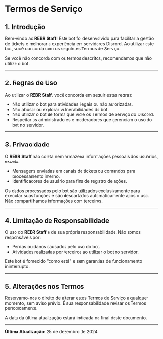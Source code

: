 # Termos de Serviço

## 1. Introdução
Bem-vindo ao **REBR Staff**! Este bot foi desenvolvido para facilitar a gestão de tickets e melhorar a experiência em servidores Discord. Ao utilizar este bot, você concorda com os seguintes Termos de Serviço.

Se você não concorda com os termos descritos, recomendamos que não utilize o bot.

---

## 2. Regras de Uso
Ao utilizar o **REBR Staff**, você concorda em seguir estas regras:
- Não utilizar o bot para atividades ilegais ou não autorizadas.
- Não abusar ou explorar vulnerabilidades do bot.
- Não utilizar o bot de forma que viole os Termos de Serviço do Discord.
- Respeitar os administradores e moderadores que gerenciam o uso do bot no servidor.

---

## 3. Privacidade
O **REBR Staff** não coleta nem armazena informações pessoais dos usuários, exceto:
- Mensagens enviadas em canais de tickets ou comandos para processamento interno.
- Identificadores de usuário para fins de registro de ações.

Os dados processados pelo bot são utilizados exclusivamente para executar suas funções e são descartados automaticamente após o uso. Não compartilhamos informações com terceiros.

---

## 4. Limitação de Responsabilidade
O uso do **REBR Staff** é de sua própria responsabilidade. Não somos responsáveis por:
- Perdas ou danos causados pelo uso do bot.
- Atividades realizadas por terceiros ao utilizar o bot no servidor.

Este bot é fornecido "como está" e sem garantias de funcionamento ininterrupto.

---

## 5. Alterações nos Termos
Reservamo-nos o direito de alterar estes Termos de Serviço a qualquer momento, sem aviso prévio. É sua responsabilidade revisar os Termos periodicamente.

A data da última atualização estará indicada no final deste documento.

---

**Última Atualização:** 25 de dezembro de 2024